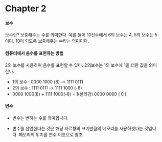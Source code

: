 # Chapter 2

#### 보수
보수란? 보충해주는 수를 의미한다. 예를 들어 10진수에서 6의 보수는 4, 5의 보수는 5 이다. 10이 되도록 보중해주는 수라는 의미이다.

#### 컴퓨터에서 음수를 표현하는 방법
2의 보수를 사용하여 음수를 표현할 수 있다. 2의보수는 1의 보수에 1을 더한 값을 의미한다. 

- 1의 보수 : 0000 1000 (8) -> 1111 0111
- 2의 보수 : 1111 0111 -> 1111 1000 (-8)
- 0000 1000(8) + 1111 1000(-8) = 1(날라감) 0000 0000 ( 0 ) 

#### 변수
- 변수는 변하는 수를 의미합니다. 

- 변수를 선언한다는 것은 해당 자료형의 크기만큼의 메모리를 사용하겟다는 것입니다. 메모리의 위치를 변수 이름으로  참조